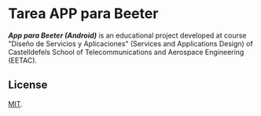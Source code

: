# Tarea APP para Beeter
_**App para Beeter (Android)**_ is an educational project developed at course "Diseño de Servicios y Aplicaciones" (Services and Applications Design) of
 Castelldefels School of Telecommunications and Aerospace Engineering (EETAC).

## License
[MIT](./LICENSE).

